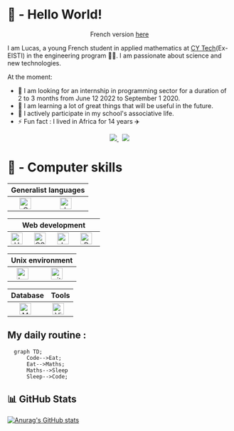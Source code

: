 # 👋 - Hello World!
<p align="center">French version <a href="https://github.com/LucasThuPingOne/LucasThuPingOne/blob/master/README_FR.md">here</a> </p>

I am Lucas, a young French student in applied mathematics at [CY Tech](https://cytech.cyu.fr)(Ex-EISTI) in the engineering program 👨‍🎓. I am passionate about science and new technologies.


At the moment:
- 🔭 I am looking for an internship in programming sector for a duration of 2 to 3 months from June 12 2022 to September 1 2020.
- 🌱 I am learning a lot of great things that will be useful in the future.
- 👯 I actively participate in my school's associative life.
- ⚡ Fun fact : I lived in Africa for 14 years ✈️

<p align="center">
	<a href="https://www.linkedin.com/in/lucas-thu-ping-one-a23672238/">
		<img src="https://img.shields.io/badge/-LINKEDIN-0077B5?style=for-the-badge&logo=linkedin&logoColor=white">
	</a>
	<span>&nbsp;</span>
	<a href="mailto:thupingonelucas@gmail.com">
		<img src="https://img.shields.io/badge/-GMAIL-D14836?style=for-the-badge&logo=gmail&logoColor=white">
	</a>
</p>

# 🧠 - Computer skills

<table align="center">
	<thead>
		<tr>
			<th colspan="2"><b>Generalist languages</b></th>
        </tr>
        </thead>
	<tbody>
        <tr>
            <td align="center"><img alt="C" width="26px" src="https://cdn.jsdelivr.net/gh/devicons/devicon/icons/c/c-original.svg" style="padding-right:10px;" /> </td>
            <td align="center"><img alt="Java" width="26px" src="https://cdn.jsdelivr.net/gh/devicons/devicon/icons/java/java-original.svg" style="padding-right:10px;" /></td>
        </tr>
    </tbody>
</table>
<table align="center">
	<thead>
		<tr>
			<th colspan="4"><b>Web development</b></th>
        </tr>
        </thead>
	<tbody>
        <tr>
            <td align="center"><img alt="HTML5" width="26px" src="https://cdn.jsdelivr.net/gh/devicons/devicon/icons/html5/html5-original.svg" style="padding-right:10px;" /></td>
            <td align="center"><img alt="CSS3" width="26px" src="https://cdn.jsdelivr.net/gh/devicons/devicon/icons/css3/css3-original.svg" style="padding-right:10px;" /></td>
            <td align="center"><img alt="JavaScript" width="26px" src="https://cdn.jsdelivr.net/gh/devicons/devicon/icons/javascript/javascript-original.svg" style="padding-right:10px;" /></td>
            <td align="center"><img alt="PHP" width="26px" src="https://cdn.jsdelivr.net/gh/devicons/devicon/icons/php/php-original.svg" style="padding-right:10px;" /></td>
        </tr>
    </tbody>
</table>
<table align="center">
	<thead>
		<tr>
			<th colspan="2"><b>Unix environment</b></th>
        </tr>
        </thead>
	<tbody>
        <tr>
            <td align="center">
            <picture>
                <source media ="(prefers-color-scheme: dark)" srcset="https://bashlogo.com/img/symbol/png/full_colored_light.png">
                <source media ="(prefers-color-scheme: light)" srcset="https://cdn.jsdelivr.net/gh/devicons/devicon/icons/bash/bash-original.svg">
                <img alt="bash light/dark" width="26px" src="https://user-images.githubusercontent.com/25423296/163456779-a8556205-d0a5-45e2-ac17-42d089e3c3f8.png" style="padding-right:10px;">
            </picture></td>
            <td align="center"><picture>
                <source media="(prefers-color-scheme: dark)" srcset="https://raw.githubusercontent.com/GiorgosXou/Random-stuff/main/Programming/StackOverflow/Answers/70200610_11465149/w.png">
                <source media="(prefers-color-scheme: light)" srcset="https://raw.githubusercontent.com/GiorgosXou/Random-stuff/main/Programming/StackOverflow/Answers/70200610_11465149/b.png">
                <img alt="git light/dark" width="26px" src="https://user-images.githubusercontent.com/25423296/163456779-a8556205-d0a5-45e2-ac17-42d089e3c3f8.png" style="padding-right:10px;">
                </picture>
            </td>
        </tr>
    </tbody>
</table>
<table align="center">
	<thead>
		<tr>
			<th colspan="1"><b>Database</b></th>
            <th colspan="1"><b>Tools</b></th>
        </tr>
        </thead>
	<tbody>
        <tr>
            <td align="center"><img alt="MySQL" width="26px" src="https://cdn.jsdelivr.net/gh/devicons/devicon/icons/mysql/mysql-original.svg" style="padding-right:10px;" /> </td>
            <td align="center"><img alt="Visual Studio Code" width="26px" src="https://cdn.jsdelivr.net/gh/devicons/devicon/icons/vscode/vscode-original.svg" style="padding-right:10px;" /></td>
        </tr>
    </tbody>
</table>

## My daily routine :

```mermaid
  graph TD;
      Code-->Eat;
      Eat-->Maths;
      Maths-->Sleep
      Sleep-->Code;
```

## 📊 GitHub Stats

[![Anurag's GitHub stats](https://github-readme-stats.vercel.app/api?username=LucasThuPingOne&show_icons=true&hide_border=false&title_color=3B1F94f&icon_color=FFE500&bg_color=09131B&text_color=ffffff&border_color=0c1a25)](https://github.com/anuraghazra/github-readme-stats)
    
    

    
    
    
    



    

